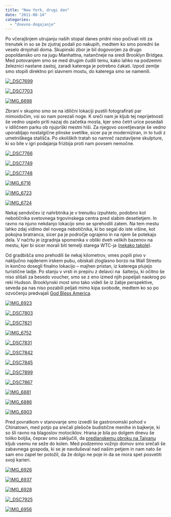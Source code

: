 ```yaml
---
title: "New York, drugi dan"
date: "2011-08-14"
categories:
  - "dnevno-dogajanje"
---
```


Po včerajšnjem utrujanju naših stopal danes pridni niso počivali niti za trenutek in so se že zjutraj podali po nakupih, medtem ko smo poredni še veselo drnjohali doma. Skupinski zbor je bil dogovorjen za drugo popoldansko uro na jugu Manhattna, natančneje na sredi Brooklyn Bridgea. Med potovanjem smo se med drugim čudili temu, kako lahko na podzemni železnici nastane zastoj, zaradi katerega je potrebno čakati. Izpod zemlje smo stopili direktno pri slavnem mostu, do katerega smo se namenili.

[![_DSC7699](/images/amerika/dsc7699.jpg "_DSC7699")](/images/amerika/dsc7699.jpg)

[![_DSC7703](/images/amerika/dsc7703.jpg "_DSC7703")](/images/amerika/dsc7703.jpg)

[![IMG_6698](/images/amerika/img_6698.jpg "IMG_6698")](/images/amerika/img_6698.jpg)

Zbrani v skupino smo se na idilični lokaciji pustili fotografirati par mimoidočim, vsi so nam porezali noge. K sreči nam je kljub tej neprijetnosti še vedno uspelo priti nazaj do začetka mosta, kjer smo četrt urice posedali v idiličnem parku ob njujorški mestni hiši. Za njegovo osvetljevanje še vedno uporabljajo nostalgične plinske svetilke, sicer pa je moderniziran, in to tudi z umetniškega stališča. Po okoliških tratah so namreč razstavljene skulpture, ki so bile v igri podajanja frizbija proti nam povsem nemočne.

[![_DSC7766](/images/amerika/dsc7766.jpg "_DSC7766")](/images/amerika/dsc7766.jpg)

[![_DSC7749](/images/amerika/dsc7749.jpg "_DSC7749")](/images/amerika/dsc7749.jpg)

[![_DSC7748](/images/amerika/dsc7748.jpg "_DSC7748")](/images/amerika/dsc7748.jpg)

[![IMG_6716](/images/amerika/img_6716.jpg "IMG_6716")](/images/amerika/img_6716.jpg)

[![IMG_6723](/images/amerika/img_6723.jpg "IMG_6723")](/images/amerika/img_6723.jpg)

[![IMG_6724](/images/amerika/img_6724.jpg "IMG_6724")](/images/amerika/img_6724.jpg)

Nekaj sendvičev iz nahrbtnika je v trenutku izpuhtelo, podobno kot nebotičnika svetovnega trgovinskega centra pred slabim desetletjem. In ravno na njuno nekdanjo lokacijo smo se sprehodili zatem. Na tem mestu lahko zdaj vidimo del novega nebotičnika, ki bo segal do iste višine, kot pokojna bratranca, sicer pa je področje ograjeno in na njem še potekajo dela. V načrtu je izgradnja spomenika v obliki dveh velikih bazenov na mestu, kjer bi sicer morali biti temelji starega WTC-ja ([nekako takole](http://upload.wikimedia.org/wikipedia/en/8/8a/Reflecting_Absence_Memorial_Rendition.jpg)).

Od gradbišča smo prehodili še nekaj kilometrov, vmes popili pivo v naključno najdenem irskem pubu, obiskali zloglasno borzo na Wall Streetu in končno dosegli finalno lokacijo – majhen pristan, iz katerega plujejo turistične ladje. Po stanju v vrsti in prepiru z delavci na  šalterju, ki očitno še niso slišali za besedo voucher, smo se z eno izmed njih popeljali naokrog po reki Hudson. Brooklynski most smo tako videli še iz žabje perspektive, seveda pa nas niso pozabili peljati mimo kipa svobode, medtem ko so po ozvočenju predvajali [God Bless America](http://www.youtube.com/watch?v=v6fl4QgItA4).

[![IMG_6923](/images/amerika/img_6923.jpg "IMG_6923")](/images/amerika/img_6923.jpg)

[![_DSC7803](/images/amerika/dsc7803.jpg "_DSC7803")](/images/amerika/dsc7803.jpg)

[![_DSC7821](/images/amerika/dsc7821.jpg "_DSC7821")](/images/amerika/dsc7821.jpg)

[![IMG_6752](/images/amerika/img_6752.jpg "IMG_6752")](/images/amerika/img_6752.jpg)

[![_DSC7831](/images/amerika/dsc7831.jpg "_DSC7831")](/images/amerika/dsc7831.jpg)

[![_DSC7842](/images/amerika/dsc7842.jpg "_DSC7842")](/images/amerika/dsc7842.jpg)

[![_DSC7845](/images/amerika/dsc7845.jpg "_DSC7845")](/images/amerika/dsc7845.jpg)

[![_DSC7899](/images/amerika/dsc7899.jpg "_DSC7899")](/images/amerika/dsc7899.jpg)

[![_DSC7867](/images/amerika/dsc7867.jpg "_DSC7867")](/images/amerika/dsc7867.jpg)

[![IMG_6881](/images/amerika/img_6881.jpg "IMG_6881")](/images/amerika/img_6881.jpg)

[![IMG_6886](/images/amerika/img_6886.jpg "IMG_6886")](/images/amerika/img_6886.jpg)

[![IMG_6903](/images/amerika/img_6903.jpg "IMG_6903")](/images/amerika/img_6903.jpg)

Pred povratkom v stanovanje smo izvedli še gastronomski pohod v Chinatown, med potjo pa srečali plešoče budistične menihe in bajkerje, ki so šli ravno na blagoslov motociklov. Hrana je bila po dolgem dnevu še toliko boljša, čeprav smo zaključili, da [predlanskemu obroku na Tajvanu](http://o9avstralija.wordpress.com/2009/08/20/zadnji-dan-in-povratek/) kljub vsemu ne seže do kolen. Med podzemno vožnjo domov smo srečali še zabavnega gospoda, ki se je navduševal nad našim petjem in nam nato še sam eno zapel ter potožil, da že dolgo ne poje in da se mora spet posvetiti svoji karieri.

[![IMG_6926](/images/amerika/img_6926.jpg "IMG_6926")](/images/amerika/img_6926.jpg)

[![IMG_6937](/images/amerika/img_6937.jpg "IMG_6937")](/images/amerika/img_6937.jpg)

[![IMG_6928](/images/amerika/img_6928.jpg "IMG_6928")](/images/amerika/img_6928.jpg)

[![_DSC7925](/images/amerika/dsc7925.jpg "_DSC7925")](/images/amerika/dsc7925.jpg)

[![IMG_6956](/images/amerika/img_6956.jpg "IMG_6956")](/images/amerika/img_6956.jpg)
